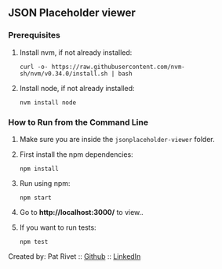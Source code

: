## JSON Placeholder viewer

### Prerequisites

1. Install nvm, if not already installed:
    ```
    curl -o- https://raw.githubusercontent.com/nvm-sh/nvm/v0.34.0/install.sh | bash
    ```
2. Install node, if not already installed:
    ```
    nvm install node
    ```

### How to Run from the Command Line

1. Make sure you are inside the `jsonplaceholder-viewer` folder.
2. First install the npm dependencies:
    ```
    npm install
    ```
3. Run using npm:
    ```
    npm start
    ```
4. Go to **http://localhost:3000/** to view..

5. If you want to run tests:
    ```
    npm test
    ```

Created by:  Pat Rivet :: [Github](https://github.com/patrivet/) :: [LinkedIn](https://www.linkedin.com/in/pat-rivet/)
